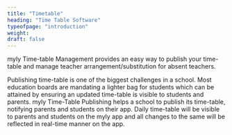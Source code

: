 ```yaml
---
title: "Timetable"
heading: "Time Table Software"
typeofpage: "introduction"
weight:
draft: false
---
```


myly Time-table Management provides an easy way to publish your time-table and manage teacher arrangement/substitution for absent teachers. 

Publishing time-table is one of the biggest challenges in a school. Most education boards are mandating a lighter bag for students which can be attained by ensuring an updated time-table is visible to students and parents. myly Time-Table Publishing helps a school to publish its time-table, notifying parents and students on their app. Daily time-table will be visible to parents and students on the myly app and all changes to the same will be reflected in real-time manner on the app.